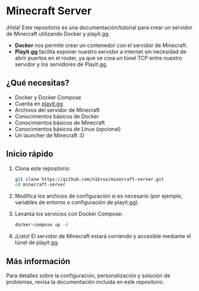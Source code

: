 # Minecraft Server

¡Hola! Este repositorio es una documentación/tutorial para crear un servidor de Minecraft utilizando Docker y playit.gg.

- **Docker** nos permite crear un contenedor con el servidor de Minecraft.
- **Playit.gg** facilita exponer nuestro servidor a internet sin necesidad de abrir puertos en el router, ya que se crea un túnel TCP entre nuestro servidor y los servidores de Playit.gg.

## ¿Qué necesitas?

- Docker y Docker Compose
- Cuenta en [playit.gg](https://playit.gg)
- Archivos del servidor de Minecraft
- Conocimientos básicos de Docker
- Conocimientos básicos de Minecraft
- Conocimientos básicos de Linux (opcional)
- Un launcher de Minecraft :D

## Inicio rápido

1. Clona este repositorio:

   ```bash
   git clone https://github.com/n1krov/minecraft-server.git
   cd minecraft-server
   ```

2. Modifica los archivos de configuración si es necesario (por ejemplo, variables de entorno o configuración de playit.gg).

3. Levanta los servicios con Docker Compose:

   ```bash
   docker-compose up -d
   ```

4. ¡Listo! El servidor de Minecraft estará corriendo y accesible mediante el túnel de playit.gg.

## Más información

Para detalles sobre la configuración, personalización y solución de problemas, revisa la documentación incluida en este repositorio.
